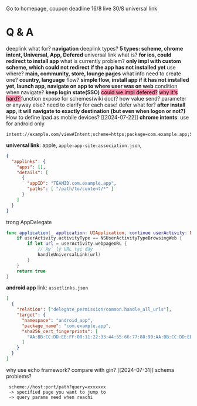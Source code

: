 Go to homepage, coupon
deadline 16/8
live 30/8
universal link
# Q & A
deeplink what for? **navigation**
deeplink types? **5 types: scheme, chrome intent, Universal, App, Defered**
universal link what is? **for ios, could redirect to install app**
what is currently problem? **only impl with custom scheme, which could not redirect if the app has not installed yet**
use where? **main, community, store, lounge pages**
what info need to create one? **country, language**
flow? **simple flow, install app if it has not installed yet, launch app, navigate on app to where user was on web**
condition when navigate? **keep login state(SSO)**
<mark style="background: #FF5582A6;">could we impl defered?</mark>
<mark style="background: #FF5582A6;">why it's hard? </mark>
function expose for schemes(wiki doc)? 
how value send? parameter or anyway else? need to clarify for each case!
defer what for? **after install app, it will navigate to exactly destination (but even when logon or not?)**
How to define Ipad as mobile devices? 
[[2024-07-22]]
**chrome intents**: use for android only
```
intent://example.com/view#Intent;scheme=https;package=com.example.app;S.browser_fallback_url=https://www.example.com/view;end
```
**universal link**: apple, `apple-app-site-association.json`, 
```json
{
  "applinks": {
    "apps": [],
    "details": [
      {
        "appID": "TEAMID.com.example.app",
        "paths": [ "/path/to/content/*" ]
      }
    ]
  }
}

```

trong AppDelegate
```swift
func application(_ application: UIApplication, continue userActivity: NSUserActivity, restorationHandler: @escaping ([UIUserActivityRestoring]?) -> Void) -> Bool {
    if userActivity.activityType == NSUserActivityTypeBrowsingWeb {
        if let url = userActivity.webpageURL {
            // Xử lý URL tại đây
            handleUniversalLink(url)
        }
    }
    return true
}
```
**android app** link: `assetlinks.json`
```json
[
  {
    "relation": ["delegate_permission/common.handle_all_urls"],
    "target": {
      "namespace": "android_app",
      "package_name": "com.example.app",
      "sha256_cert_fingerprints": [
        "AA:BB:CC:DD:EE:FF:00:11:22:33:44:55:66:77:88:99:AA:BB:CC:DD:EE:FF:00:11:22:33:44:55:66:77:88:99"
      ]
    }
  }
]

```
why use echo framework? compare with gin?
[[2024-07-31]]
schema problems? 
```
 scheme://host:port/path?query=xxxxxxx
 -> specified page you want to jump to
 -> query params need when reachi
```